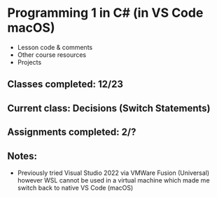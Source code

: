 # Programming 1 in C# (in VS Code macOS)

-   Lesson code & comments
-   Other course resources
-   Projects

## Classes completed: 12/23

## Current class: Decisions (Switch Statements)

## Assignments completed: 2/?

## Notes:

-   Previously tried Visual Studio 2022 via VMWare Fusion (Universal) however WSL cannot be used in a virtual machine which made me switch back to native VS Code (macOS)
